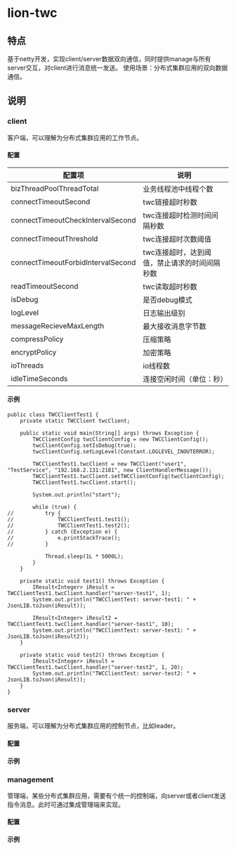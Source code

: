 # lion-twc

## 特点
基于netty开发，实现client/server数据双向通信，同时提供manage与所有server交互，对client进行消息统一发送。
使用场景：分布式集群应用的双向数据通信。

## 说明

### client
客户端，可以理解为分布式集群应用的工作节点。
#### 配置
配置项|说明
----|-----
bizThreadPoolThreadTotal|业务线程池中线程个数
connectTimeoutSecond|twc链接超时秒数
connectTimeoutCheckIntervalSecond|twc连接超时检测时间间隔秒数
connectTimeoutThreshold|twc连接超时次数阈值
connectTimeoutForbidIntervalSecond|twc连接超时，达到阈值，禁止请求的时间间隔秒数
readTimeoutSecond|twc读取超时秒数
isDebug|是否debug模式
logLevel|日志输出级别
messageRecieveMaxLength|最大接收消息字节数
compressPolicy|压缩策略
encryptPolicy|加密策略
ioThreads|io线程数
idleTimeSeconds|连接空闲时间（单位：秒）
#### 示例
```
public class TWCClientTest1 {
	private static TWCClient twcClient;

	public static void main(String[] args) throws Exception {
		TWCClientConfig twcClientConfig = new TWCClientConfig();
		twcClientConfig.setIsDebug(true);
		twcClientConfig.setLogLevel(Constant.LOGLEVEL_INOUTERROR);

		TWCClientTest1.twcClient = new TWCClient("user1", "TestService", "192.168.2.131:2181", new ClientHandlerMessage());
		TWCClientTest1.twcClient.setTWCClientConfig(twcClientConfig);
		TWCClientTest1.twcClient.start();

		System.out.println("start");

		while (true) {
//			try {
//				TWCClientTest1.test1();
//				TWCClientTest1.test2();
//			} catch (Exception e) {
//				e.printStackTrace();
//			}

			Thread.sleep(1L * 5000L);
		}
	}

	private static void test1() throws Exception {
		IResult<Integer> iResult = TWCClientTest1.twcClient.handler("server-test1", 1);
		System.out.println("TWCClientTest: server-test1: " + JsonLIB.toJson(iResult));

		IResult<Integer> iResult2 = TWCClientTest1.twcClient.handler("server-test1", 10);
		System.out.println("TWCClientTest: server-test1: " + JsonLIB.toJson(iResult2));
	}

	private static void test2() throws Exception {
		IResult<Integer> iResult = TWCClientTest1.twcClient.handler("server-test2", 1, 20);
		System.out.println("TWCClientTest: server-test2: " + JsonLIB.toJson(iResult));
	}
}
```

### server
服务端，可以理解为分布式集群应用的控制节点，比如leader。
#### 配置
#### 示例


### management
管理端，某些分布式集群应用，需要有个统一的控制端，向server或者client发送指令消息。此时可通过集成管理端来实现。
#### 配置
#### 示例

